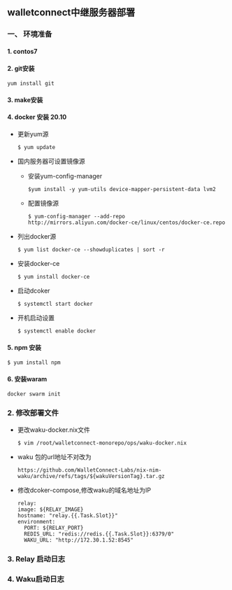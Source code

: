## walletconnect中继服务器部署

### 一、 环境准备
#### 1. contos7
#### 2. git安装

 `
 yum install git
 `
 
#### 3. make安装
#### 4. docker 安装 20.10

- 更新yum源
	
	`
	$ yum update
	`

- 国内服务器可设置镜像源

	- 安装yum-config-manager
	
	    `
	    $yum install -y yum-utils device-mapper-persistent-data lvm2
	    `
	- 配置镜像源
	
	    `
	    $ yum-config-manager --add-repo http://mirrors.aliyun.com/docker-ce/linux/centos/docker-ce.repo
    	`

- 列出docker源

	`
	$ yum list docker-ce --showduplicates | sort -r
	`

- 安装docker-ce

	`
	$ yum install docker-ce
	`
- 启动dcoker

	`
	$ systemctl start docker
	`
- 开机启动设置

	`
	$ systemctl enable docker
	`
	
#### 5. npm 安装

`
$ yum install npm
`
#### 6. 安装waram

`
 docker swarm init
`

### 2. 修改部署文件

- 更改waku-docker.nix文件

	`
	$ vim /root/walletconnect-monorepo/ops/waku-docker.nix
	`
- waku 包的url地址不对改为

	`
	https://github.com/WalletConnect-Labs/nix-nim-waku/archive/refs/tags/${wakuVersionTag}.tar.gz
	`
- 修改dcoker-compose,修改waku的域名地址为IP

	```
	relay:
    image: ${RELAY_IMAGE}
    hostname: "relay.{{.Task.Slot}}"
    environment:
      PORT: ${RELAY_PORT}
      REDIS_URL: "redis://redis.{{.Task.Slot}}:6379/0"
      WAKU_URL: "http://172.30.1.52:8545"
	
	```
### 3. Relay 启动日志	


### 4. Waku启动日志

